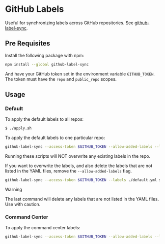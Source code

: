 # GitHub Labels

Useful for synchronizing labels across GitHub repositories. See
[github-label-sync](https://github.com/Financial-Times/github-label-sync/).

## Pre Requisites

Install the following package with npm:

```sh
npm install --global github-label-sync
```

And have your GitHub token set in the environment variable `GITHUB_TOKEN`. The token must have the `repo` and
`public_repo` scopes.

## Usage

### Default

To apply the default labels to all repos:

```sh
$ ./apply.sh
```

To apply the default labels to one particular repo:

```sh
github-label-sync --access-token $GITHUB_TOKEN --allow-added-labels --labels ./default.yml sablier-labs/repo-name
```

Running these scripts will NOT overwrite any existing labels in the repo.

If you want to overwrite the labels, and also delete the labels that are not listed in the YAML files, remove the
`--allow-added-labels` flag.

```sh
github-label-sync --access-token $GITHUB_TOKEN --labels ./default.yml sablier-labs/repo-name
```

> [!WARNING]
>
> The last command will delete any labels that are not listed in the YAML files. Use with caution.

### Command Center

To apply the command center labels:

```sh
github-label-sync --access-token $GITHUB_TOKEN --allow-added-labels --labels ./command-center.yml sablier-labs/command-center
```
